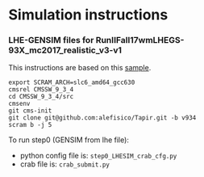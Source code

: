 # Simulation instructions

### LHE-GENSIM files for RunIIFall17wmLHEGS-93X_mc2017_realistic_v3-v1

This instructions are based on this [sample](https://cms-pdmv.cern.ch/mcm/public/restapi/requests/get_test/TOP-RunIIFall17wmLHEGS-00034).

~~~
export SCRAM_ARCH=slc6_amd64_gcc630
cmsrel CMSSW_9_3_4
cd CMSSW_9_3_4/src
cmsenv
git cms-init
git clone git@github.com:alefisico/Tapir.git -b v934
scram b -j 5
~~~

To run step0 (GENSIM from lhe file):
* python config file is: `step0_LHESIM_crab_cfg.py`
* crab file is: `crab_submit.py`
